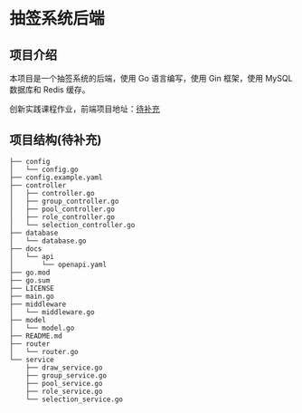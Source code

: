 # 抽签系统后端

## 项目介绍

本项目是一个抽签系统的后端，使用 Go 语言编写，使用 Gin 框架，使用 MySQL 数据库和 Redis 缓存。
  
创新实践课程作业，前端项目地址：[待补充](https://github.com)

## 项目结构(待补充)

```text
├── config
│   └── config.go
├── config.example.yaml
├── controller
│   ├── controller.go
│   ├── group_controller.go
│   ├── pool_controller.go
│   ├── role_controller.go
│   └── selection_controller.go
├── database
│   └── database.go
├── docs
│   └── api
│       └── openapi.yaml
├── go.mod
├── go.sum
├── LICENSE
├── main.go
├── middleware
│   └── middleware.go
├── model
│   └── model.go
├── README.md
├── router
│   └── router.go
└── service
    ├── draw_service.go
    ├── group_service.go
    ├── pool_service.go
    ├── role_service.go
    └── selection_service.go
```
